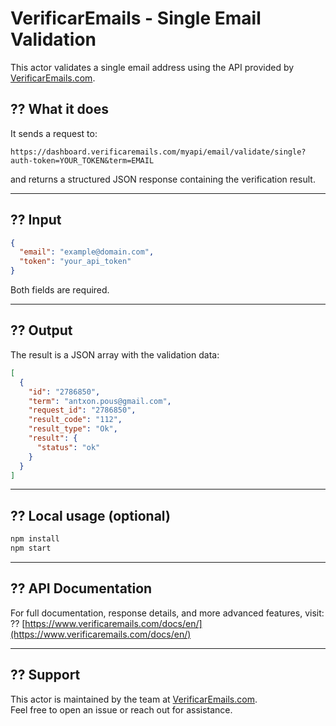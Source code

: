 # VerificarEmails - Single Email Validation

This actor validates a single email address using the API provided by [VerificarEmails.com](https://www.verificaremails.com).

## ?? What it does

It sends a request to:

```
https://dashboard.verificaremails.com/myapi/email/validate/single?auth-token=YOUR_TOKEN&term=EMAIL
```

and returns a structured JSON response containing the verification result.

---

## ?? Input

```json
{
  "email": "example@domain.com",
  "token": "your_api_token"
}
```

Both fields are required.

---

## ?? Output

The result is a JSON array with the validation data:

```json
[
  {
    "id": "2786850",
    "term": "antxon.pous@gmail.com",
    "request_id": "2786850",
    "result_code": "112",
    "result_type": "Ok",
    "result": {
      "status": "ok"
    }
  }
]
```

---

## ?? Local usage (optional)

```bash
npm install
npm start
```

---

## ?? API Documentation

For full documentation, response details, and more advanced features, visit:  
?? [https://www.verificaremails.com/docs/en/](https://www.verificaremails.com/docs/en/)

---

## ?? Support

This actor is maintained by the team at [VerificarEmails.com](https://verificaremails.com).  
Feel free to open an issue or reach out for assistance.
